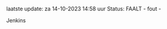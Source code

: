 laatste update: 
za 14-10-2023 14:58   uur 
Status: FAALT - fout - 
<div class="service R">Jenkins</div>